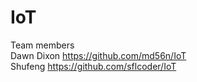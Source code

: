 # IoT

Team members    
Dawn Dixon      https://github.com/md56n/IoT  
Shufeng         https://github.com/sflcoder/IoT

